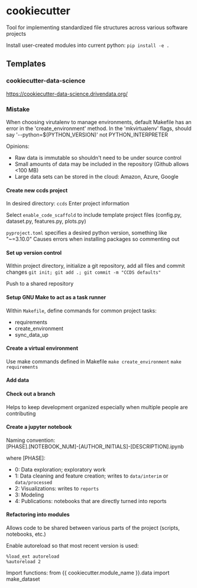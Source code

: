 # cookiecutter

Tool for implementing standardized file structures across various software projects

Install user-created modules into current python:
`pip install -e .`


## Templates

### cookiecutter-data-science
https://cookiecutter-data-science.drivendata.org/

### Mistake
When choosing virutalenv to manage environments, default Makefile has an error in the 'create_environment' method.  In the 'mkvirtualenv' flags, should say '--python=$(PYTHON_VERSION)' not PYTHON_INTERPRETER

Opinions:
* Raw data is immutable so shouldn't need to be under source control
* Small amounts of data may be included in the repository (Github allows <100 MB)
* Large data sets can be stored in the cloud:  Amazon, Azure, Google

#### Create new ccds project
In desired directory:  `ccds`
Enter project information 

Select `enable_code_scaffold` to include template project files (config.py, dataset.py, features.py, plots.py)

`pyproject.toml` specifies a desired python version, something like "~=3.10.0"
Causes errors when installing packages so commenting out

#### Set up version control
Within project directory, initialize a git repository, add all files and commit changes
`git init; git add .; git commit -m "CCDS defaults"`

Push to a shared repository


#### Setup GNU Make to act as a task runner

Within `Makefile`, define commands for common project tasks:
* requirements
* create_environment
* sync_data_up

#### Create a virtual environment

Use make commands defined in Makefile
`make create_environment`
`make requirements`


#### Add data

#### Check out a branch

Helps to keep development organized especially when multiple people are contributing


#### Create a jupyter notebook

Naming convention:  
[PHASE].[NOTEBOOK_NUM]-[AUTHOR_INITIALS]-[DESCRIPTION].ipynb

where [PHASE]:
* 0:  Data exploration; exploratory work
* 1:  Data cleaning and feature creation; writes to `data/interim` or `data/processed`
* 2:  Visualizations:  writes to `reports`
* 3:  Modeling
* 4:  Publications:  notebooks that are directly turned into reports


#### Refactoring into modules

Allows code to be shared between various parts of the project (scripts, notebooks, etc.)

Enable autoreload so that most recent version is used:
```
%load_ext autoreload
%autoreload 2
```

Import functions:
from {{ cookiecutter.module_name }}.data import make_dataset
